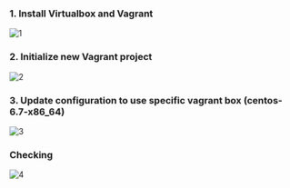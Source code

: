 ### 1. Install Virtualbox and Vagrant
![1](https://cloud.githubusercontent.com/assets/20399073/16733233/5f968260-4789-11e6-8f1d-bed2037b9b2c.png)
### 2. Initialize new Vagrant project
![2](https://cloud.githubusercontent.com/assets/20399073/16733237/651325e0-4789-11e6-9f4e-69b6ae52c0c6.png)
### 3. Update configuration to use specific vagrant box (centos-6.7-x86_64)
![3](https://cloud.githubusercontent.com/assets/20399073/16733244/6908a080-4789-11e6-95d8-69e58cb9722d.png)
### Checking
![4](https://cloud.githubusercontent.com/assets/20399073/16733263/7cbfcaae-4789-11e6-92fa-fa31066474bb.png)
